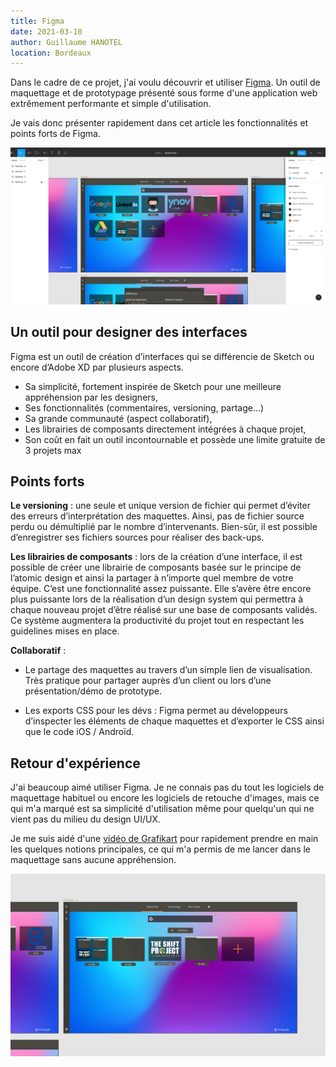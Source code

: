 ```yaml
---
title: Figma
date: 2021-03-10
author: Guillaume HANOTEL
location: Bordeaux
---
```


Dans le cadre de ce projet, j'ai voulu découvrir et utiliser [Figma](https://www.figma.com/). 
Un outil de maquettage et de prototypage présenté sous forme d'une application web
extrêmement performante et simple d'utilisation.

Je vais donc présenter rapidement dans cet article les fonctionnalités et points forts de Figma.


![Dawndash Figma](../.vuepress/public/figma-main-page.png)

## Un outil pour designer des interfaces

Figma est un outil de création d’interfaces qui se différencie de Sketch ou encore d’Adobe XD par plusieurs aspects.

- Sa simplicité, fortement inspirée de Sketch pour une meilleure appréhension par les designers,
- Ses fonctionnalités (commentaires, versioning, partage…)
- Sa grande communauté (aspect collaboratif),
- Les librairies de composants directement intégrées à chaque projet,
- Son coût en fait un outil incontournable et possède une limite gratuite de 3 projets max

## Points forts

**Le versioning** : une seule et unique version de fichier qui permet d’éviter des erreurs d’interprétation des maquettes. Ainsi, pas de fichier source perdu ou démultiplié par le nombre d’intervenants. Bien-sûr, il est possible d’enregistrer ses fichiers sources pour réaliser des back-ups.

**Les librairies de composants** : lors de la création d’une interface, il est possible de créer une librairie de composants basée sur le principe de l’atomic design et ainsi la partager à n’importe quel membre de votre équipe. C’est une fonctionnalité assez puissante.
Elle s’avère être encore plus puissante lors de la réalisation d’un design system qui permettra à chaque nouveau projet d’être réalisé sur une base de composants validés. Ce système augmentera la productivité du projet tout en respectant les guidelines mises en place.

**Collaboratif** :

- Le partage des maquettes au travers d’un simple lien de visualisation.
Très pratique pour partager auprès d’un client ou lors d’une présentation/démo de prototype.

- Les exports CSS pour les dévs : Figma permet au développeurs d’inspecter les éléments de chaque maquettes et d’exporter le CSS ainsi que le code iOS / Androïd.

## Retour d'expérience

J'ai beaucoup aimé utiliser Figma. Je ne connais pas du tout les logiciels de maquettage habituel
ou encore les logiciels de retouche d'images, mais ce qui m'a marqué est sa simplicité 
d'utilisation même pour quelqu'un qui ne vient pas du milieu du design UI/UX.

Je me suis aidé d'une [vidéo de Grafikart](https://www.youtube.com/watch?v=e68PKFYWfoQ) pour rapidement prendre en main les quelques notions
principales, ce qui m'a permis de me lancer dans le maquettage sans aucune appréhension.

![Dawndash Figma](../.vuepress/public/figma-main-subpage.png)
